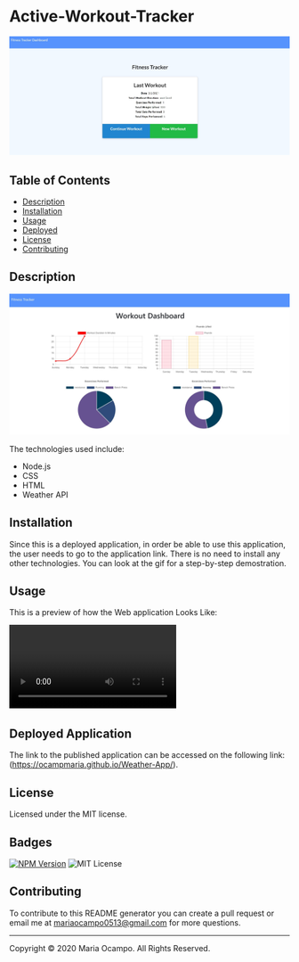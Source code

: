 # Active-Workout-Tracker
![](./Assets/wrkout-tracker.jpg)

  ## Table of Contents
  * [Description](#description)
  * [Installation](#installation)
  * [Usage](#usage)
  * [Deployed](#deployed)
  * [License](#license)
  * [Contributing](#contributing)

  ## Description
  
 ![](./Assets/wrkout-tracker2.jpg)

  The technologies used include: 
  * Node.js
  * CSS
  * HTML
  * Weather API
  
  ## Installation
  Since this is a deployed application, in order be able to use this application, the user needs to go to the application link. There is no need to install any other technologies. You can look at the gif for a step-by-step demostration. 

  ## Usage 
  This is a preview of how the Web application Looks Like: 
  
  ![](./Assets/Workout-tracker.mp4)

  ## Deployed Application 
  The link to the published application can be accessed on the following link: 
  (https://ocampmaria.github.io/Weather-App/).

  ## License
  Licensed under the MIT license.

  ## Badges
  [![NPM Version](https://img.shields.io/npm/v/npm.svg?style=flat)]()
  ![MIT License](https://img.shields.io/apm/l/atomic-design-ui.svg?)

  ## Contributing
  To contribute to this README generator you can create a pull request or email me at mariaocampo0513@gmail.com for more questions.

  - - -
  Copyright &copy; 2020 Maria Ocampo. All Rights Reserved.
